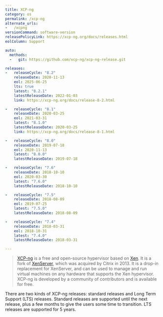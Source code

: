 ```yaml
---
title: XCP-ng
category: os
permalink: /xcp-ng
alternate_urls:
-   /xcpng
versionCommand: software-version
releasePolicyLink: https://xcp-ng.org/docs/releases.html
eolColumn: Support

auto:
  methods:
  -   git: https://github.com/xcp-ng/xcp-ng-release.git

releases:
-   releaseCycle: "8.2"
    releaseDate: 2020-11-13
    eol: 2025-06-25
    lts: true
    latest: "8.2.1"
    latestReleaseDate: 2022-01-03
    link: https://xcp-ng.org/docs/release-8-2.html

-   releaseCycle: "8.1"
    releaseDate: 2020-03-25
    eol: 2021-03-31
    latest: "8.1.0"
    latestReleaseDate: 2020-03-25
    link: https://xcp-ng.org/docs/release-8-1.html

-   releaseCycle: "8.0"
    releaseDate: 2019-07-18
    eol: 2020-11-13
    latest: "8.0.0"
    latestReleaseDate: 2019-07-18

-   releaseCycle: "7.6"
    releaseDate: 2018-10-10
    eol: 2020-03-30
    latest: "7.6.0"
    latestReleaseDate: 2018-10-10

-   releaseCycle: "7.5"
    releaseDate: 2018-08-09
    eol: 2019-07-25
    latest: "7.5.0"
    latestReleaseDate: 2018-08-09

-   releaseCycle: "7.4"
    releaseDate: 2018-03-31
    eol: 2018-10-31
    latest: "7.4.0"
    latestReleaseDate: 2018-03-31

---
```


> [XCP-ng](https://xcp-ng.org) is a free and open-source hypervisor based on
> [Xen](https://xenproject.org/). It is a fork of [XenServer](https://xenserver.com/), which was
> acquired by Citrix in 2013. It is a drop-in replacement for XenServer, and can be used to manage
> and run virtual machines on any hardware that supports the Xen hypervisor. XCP-ng is developed by
> a community of contributors and is available for free.

There are two kinds of XCP-ng releases: standard releases and Long Term Support (LTS) releases.
Standard releases are supported until the next release, plus a few months to give the users some
time to transition. LTS releases are supported for 5 years.
